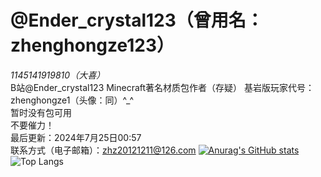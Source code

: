 # @Ender_crystal123（曾用名：zhenghongze123）                                                        
*1145141919810（大喜）*                                                                            
B站@Ender_crystal123                                                                            Minecraft著名材质包作者（存疑）
基岩版玩家代号：zhenghongze1（头像：同）^_^                                               
暂时没有包可用                                                                                      
不要催力！                                                                                         
最后更新：2024年7月25日00:57                                                                        
联系方式（电子邮箱）：zhz20121211@126.com
[![Anurag's GitHub stats](https://github-readme-stats.vercel.app/api?username=zhenghongze123)](https://github.com/zhenghongze123/github-readme-stats)
![Top Langs](https://github-readme-stats.vercel.app/api/top-langs/?username=zhenghongze123&layout=compact)
